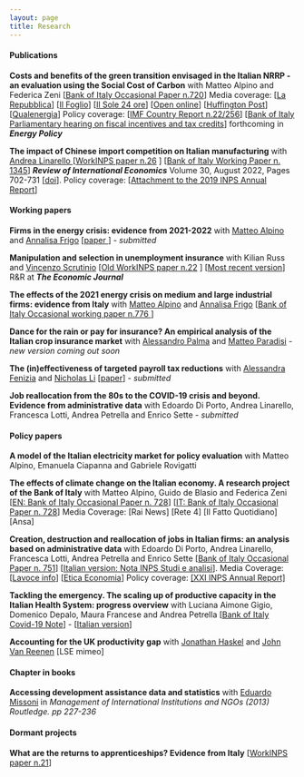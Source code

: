 ```yaml
---
layout: page
title: Research
---
```


#### Publications

**Costs and benefits of the green transition envisaged in the Italian NRRP - an evaluation using the Social Cost of Carbon** with Matteo Alpino and Federica Zeni [<a href="https://www.bancaditalia.it/pubblicazioni/qef/2022-0720/QEF_720.pdf">Bank of Italy Occasional Paper n.720</a>] Media coverage: [<a href="https://www.repubblica.it/economia/2022/10/16/news/superbonus_modifiche_nuovo_governo-370315835/">La Repubblica</a>] [<a href="https://www.ilfoglio.it/economia/2022/11/10/news/il-superbonus-riduce-di-pochissimo-le-emissioni-di-co2-e-aumenta-di-molto-quelle-di-debito-4642055/">Il Foglio</a>] [<a href="https://www.ilsole24ore.com/art/bankitalia-il-superbonus-costa-caro-e-produce-scarsi-benefici-ambientali-AEUmAL9B">Il Sole 24 ore</a>] [<a href="https://www.open.online/2022/10/17/pnrr-studio-bankitalia-superbonus/">Open online</a>] [<a href="https://www.huffingtonpost.it/dossier/terra/2022/10/21/news/banca_ditalia_bocciato_il_superbonus_promosse_le_rinnovabili-10458683/">Huffington Post</a>] [<a href="https://www.qualenergia.it/articoli/superbonus-non-inefficiente-come-sembrerebbe-bocciatura-bankitalia/">Qualenergia</a>] Policy coverage: [<a href="https://www.imf.org/en/Publications/CR/Issues/2022/07/28/Italy-Selected-Issues-521489">IMF Country Report n.22/256</a>] [<a href="https://www.bancaditalia.it/pubblicazioni/interventi-vari/int-var-2023/Ricotti-2023.02.21.pdf">Bank of Italy Parliamentary hearing on fiscal incentives and tax credits</a>] forthcoming in **<i>Energy Policy</i>**

**The impact of Chinese import competition on Italian manufacturing** with <a href="https://sites.google.com/site/andrealinarello/home">Andrea Linarello </a>[<a href="https://www.inps.it/docallegatiNP/Mig/InpsComunica/WorkInps_Papers/26_WorkINPS_Linarello_Citino_dicembre_2019.pdf">WorkINPS paper n.26</a> ]  [<a href="https://www.bancaditalia.it/pubblicazioni/temi-discussione/2021/2021-1345/en_tema_1345.pdf?language_id=1">Bank of Italy Working Paper n. 1345</a>] **<i>Review of International Economics</i>** Volume 30, August 2022, Pages 702-731 [<a href="https://onlinelibrary.wiley.com/doi/10.1111/roie.12587">doi</a>]. Policy coverage: [<a href="https://www.inps.it/docallegatiNP/Mig/Dati_analisi_bilanci/Rapporti_annuali/allegato_XVIII_R_A_versione_on_line.pdf">Attachment to the 2019 INPS Annual Report</a>] 


#### Working papers

**Firms in the energy crisis: evidence from 2021-2022**  with <a href="https://sites.google.com/site/alpinomtt">Matteo Alpino</a> and <a href="https://annalisafrigo.weebly.com/">Annalisa Frigo</a> [<a href="https://luca-citino.github.io/docs/INVIND.pdf">paper </a>] - _submitted_

**Manipulation and selection in unemployment insurance**  with Kilian Russ and <a href="https://sites.google.com/view/vincenzoscrutinio/home">Vincenzo Scrutinio</a> [<a href="https://www.inps.it/docallegatiNP/Mig/InpsComunica/WorkInps_Papers/22_gennaio_2019_Happy%20Birthday_citino_russ_scrutinio.pdf">Old WorkINPS paper n.22</a> ]  [<a href="https://luca-citino.github.io/docs/targeted_ui-1.pdf">Most recent version</a>] R&R at **<i>The Economic Journal</i>**

**The effects of the 2021 energy crisis on medium and large industrial firms: evidence from Italy** with <a href="https://sites.google.com/site/alpinomtt">Matteo Alpino</a> and <a href="https://annalisafrigo.weebly.com/">Annalisa Frigo</a> [<a href="https://www.bancaditalia.it/pubblicazioni/qef/2023-0776/">Bank of Italy Occasional working paper n.776 </a>]

**Dance for the rain or pay for insurance? An empirical analysis of the Italian crop insurance market** with <a href="https://sites.google.com/view/alessandropalma/home">Alessandro Palma</a> and <a href="https://www.matteoparadisi.com/">Matteo Paradisi</a> - _new version coming out soon_

**The (in)effectiveness of targeted payroll tax reductions** with <a href="https://sites.google.com/site/alessandrafenizia/">Alessandra Fenizia</a> and <a href="https://sites.google.com/view/nicholasli">Nicholas Li</a> [<a href="https://luca-citino.github.io/docs/FLC_Jan2024.pdf">paper</a>] - _submitted_

**Job reallocation from the 80s to the COVID-19 crisis and beyond. Evidence from administrative data** with Edoardo Di Porto, Andrea Linarello, Francesca Lotti, Andrea Petrella and Enrico Sette - _submitted_








#### Policy papers

**A model of the Italian electricity market for policy evaluation** with Matteo Alpino, Emanuela Ciapanna and Gabriele Rovigatti 

**The effects of climate change on the Italian economy. A research project of the Bank of Italy** with Matteo Alpino, Guido de Blasio and Federica Zeni [<a href="https://www.bancaditalia.it/pubblicazioni/qef/2022-0728/QEF_728_22_EN.pdf">EN: Bank of Italy Occasional Paper n. 728</a>] [<a href="https://www.bancaditalia.it/pubblicazioni/qef/2022-0728/index.html">IT: Bank of Italy Occasional Paper n. 728</a>] Media Coverage: [Rai News] [Rete 4] [Il Fatto Quotidiano] [Ansa]

**Creation, destruction and reallocation of jobs in Italian firms: an analysis based on administrative data** with Edoardo Di Porto, Andrea Linarello, Francesca Lotti, Andrea Petrella and Enrico Sette [<a href="https://www.bancaditalia.it/pubblicazioni/qef/2023-0751/QEF_751_23.pdf">Bank of Italy Occasional Paper n. 751</a>] [<a href="https://www.inps.it/docallegatiNP/Mig/Dati_analisi_bilanci/Attivita_ricerca/Studi_e_analisi/2022/nota_BdI_Inps_05_2022.pdf">Italian version: Nota INPS Studi e analisi</a>]. Media Coverage: [<a href="https://www.lavoce.info/archives/97443/cosi-la-pandemia-ha-distrutto-e-creato-lavoro/">Lavoce info</a>] [<a href="https://eticaeconomia.it/leconomia-italiana-e-le-rigidita-che-non-ci-sono-e-non-cerano/">Etica Economia</a>] Policy coverage: <a href="https://www.inps.it/docallegatiNP/Mig/Dati_analisi_bilanci/Rapporti_annuali/XXI_Rapporto_Annuale/XXI_Rapporto_Annuale.pdf">[XXI INPS Annual Report]</a>

**Tackling the emergency. The scaling up of productive capacity in the Italian Health System: progress overview** with Luciana Aimone Gigio, Domenico Depalo, Maura Francese and Andrea Petrella [<a href="https://www.bancaditalia.it/media/notizie/2020/2020_HealthPolicies_progress_v6_External.pdf?language_id=1">Bank of Italy Covid-19 Note</a>] - [<a href="https://www.bancaditalia.it/media/notizie/2020/2020_HealthPolicies_Progress_v6_ITA_External.pdf">Italian version</a>] 

**Accounting for the UK productivity gap** with <a href="https://www.imperial.ac.uk/people/j.haskel">Jonathan Haskel</a> and <a href="https://mitmgmtfaculty.mit.edu/jvanreenen/">John Van Reenen</a> [LSE mimeo] 
 
#### Chapter in books
**Accessing development assistance data and statistics** with <a href="http://eduardomissoni.info/?lang=en">Eduardo Missoni</a> in <i>Management of International Institutions and NGOs (2013) Routledge. pp 227-236</i>

#### Dormant projects 
**What are the returns to apprenticeships? Evidence from Italy** [<a href="https://www.inps.it/docallegatiNP/Mig/InpsComunica/WorkInps_Papers/21_luglio_2020_aggiornamento_WorkINPS_papers.pdf">WorkINPS paper n.21</a>]







